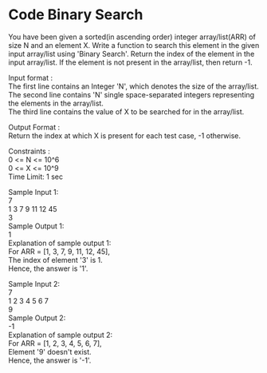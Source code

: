 # Code Binary Search




You have been given a sorted(in ascending order) integer array/list(ARR) of size N and an element X. Write a function to search this element in the given input array/list using 'Binary Search'. Return the index of the element in the input array/list. If the element is not present in the array/list, then return -1.        

Input format :          
The first line contains an Integer 'N', which denotes the size of the array/list.     
The second line contains 'N' single space-separated integers representing the elements in the array/list.     
The third line contains the value of X to be searched for in the array/list.     

Output Format :      
Return the index at which X is present for each test case, -1 otherwise.      

Constraints :      
0 <= N <= 10^6     
0 <= X <= 10^9      
Time Limit: 1 sec      

Sample Input 1:      
7        
1 3 7 9 11 12 45        
3      
Sample Output 1:     
1      
Explanation of sample output 1:     
For ARR = [1, 3, 7, 9, 11, 12, 45],      
The index of element '3' is 1.      
Hence, the answer is '1'.      

Sample Input 2:      
7       
1 2 3 4 5 6 7     
9       
Sample Output 2:     
-1     
Explanation of sample output 2:      
For ARR = [1, 2, 3, 4, 5, 6, 7],       
Element '9' doesn't exist.      
Hence, the answer is '-1'.      
